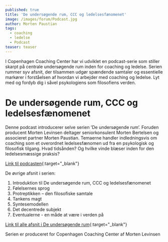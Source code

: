 ```yaml
---
published: true
title: 'De undersøgende rum, CCC og ledelsesfænomenet'
image: /images/forum/Podcast.jpg
author: Morten Paustian
tags:
  - coaching
  - ledelse
  - Podcast
teaser: teaser
---
```



I Copenhagen Coaching Center har vi udviklet en podcast-serie som stiller skarpt på centrale undersøgende rum inden for coaching og ledelse. Serien rummer syv afsnit, der tilsammen udgør spændende samtaler og essentielle markører i forståelsen af hvordan vi arbejder med coaching og ledelse. Lyt med og fordyb dig i såvel psykologiens som filosofiens verden.

# De undersøgende rum, CCC og ledelsesfænomenet
Denne podcast introducerer selve serien ’De undersøgende rum’. Foruden producent Morten Levinsen deltager seniorkonsulent Morten Bertelsen og associeret partner Morten Paustian. Temaerne handler indledningsvis om coaching som et overordnet ledelsesfænomen ud fra en psykologisk og filosofisk tilgang. Hvad tidsånden? Og hvilke vinde blæser inden for den ledelsesmæssige praksis?

[Link til podcasten](https://soundcloud.com/user-167047692/protraeptik-den-filosofiske-samtale){:target="_blank"}

De øvrige afsnit i serien:

1.	Introduktion til De undersøgende rum, CCC og ledelsesfænomenet
2.	Følelsernes sprog 
3.	Protreptikken – den filosofiske samtale 
4.	Tankens magt
5.	Syntesemodellen
6.	Det decentrede subjekt 
7.	Eventualerne - en måde at være i verden på

[Link til alle afsnit i De undersøgende rum](https://soundcloud.com/user-167047692){:target="_blank"}

Serien er produceret for Copenhagen Coaching Center af Morten Levinsen
